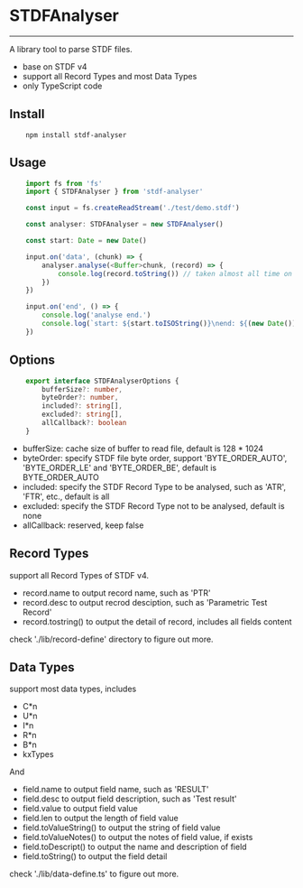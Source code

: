 # STDFAnalyser
------------------------
A library tool to parse STDF files.

- base on STDF v4
- support all Record Types and most Data Types
- only TypeScript code

## Install
```
    npm install stdf-analyser
```

## Usage
```ts
    import fs from 'fs'
    import { STDFAnalyser } from 'stdf-analyser'

    const input = fs.createReadStream('./test/demo.stdf')

    const analyser: STDFAnalyser = new STDFAnalyser()

    const start: Date = new Date()

    input.on('data', (chunk) => {
        analyser.analyse(<Buffer>chunk, (record) => {
            console.log(record.toString()) // taken almost all time on this line, try to commet it.
        })
    })

    input.on('end', () => {
        console.log('analyse end.')
        console.log(`start: ${start.toISOString()}\nend: ${(new Date()).toISOString()}`)
    })
```

## Options
```ts
    export interface STDFAnalyserOptions {
        bufferSize?: number,
        byteOrder?: number,
        included?: string[],
        excluded?: string[],
        allCallback?: boolean
    }
```
- bufferSize: cache size of buffer to read file, default is 128 * 1024
- byteOrder: specify STDF file byte order, support 'BYTE_ORDER_AUTO', 'BYTE_ORDER_LE' and 'BYTE_ORDER_BE', default is BYTE_ORDER_AUTO
- included: specify the STDF Record Type to be analysed, such as 'ATR', 'FTR', etc., default is all
- excluded: specify the STDF Record Type not to be analysed, default is none
- allCallback: reserved, keep false

## Record Types
support all Record Types of STDF v4.
- record.name to output record name, such as 'PTR'
- record.desc to output recrod desciption, such as 'Parametric Test Record'
- record.tostring() to output the detail of record, includes all fields content 

check './lib/record-define' directory to figure out more.

## Data Types
support most data types, includes
- C*n
- U*n
- I*n
- R*n
- B*n
- kxTypes

And
- field.name to output field name, such as 'RESULT'
- field.desc to output field description, such as 'Test result'
- field.value to output field value
- field.len to output the length of field value
- field.toValueString() to output the string of field value
- field.toValueNotes() to output the notes of field value, if exists
- field.toDescript() to output the name and description of field
- field.toString() to output the field detail

check './lib/data-define.ts' to figure out more.



